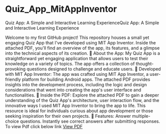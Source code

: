 # Quiz_App_MitAppInventor
Quiz App: A Simple and Interactive Learning ExperienceQuiz App: A Simple and Interactive Learning Experience

Welcome to my first GitHub project! This repository houses a small yet engaging Quiz App that I've developed using MIT App Inventor. Inside the attached PDF, you'll find an overview of the app, its features, and a glimpse into the technical aspects of its creation.
📱 About the App:
My Quiz App is a straightforward yet engaging application that allows users to test their knowledge on a variety of topics. The app offers a collection of thought-provoking questions designed to challenge and educate users.
🔧 Developed with MIT App Inventor:
The app was crafted using MIT App Inventor, a user-friendly platform for building Android apps. The attached PDF provides insights into the development process, including the logic and design considerations that went into creating the app's user interface and functionalities.
📖 Inside the PDF:
Explore the attached PDF to gain a deeper understanding of the Quiz App's architecture, user interaction flow, and the innovative ways I used MIT App Inventor to bring the app to life. This resource is ideal for individuals curious about app development or those seeking inspiration for their own projects.
🚀 Features:
Answer multiple-choice questions.
Instantly see correct answers after submitting responses.
To view Pdf click below link
[View PDF](https://1drv.ms/b/s!Am0RTrfQLC1Sih4jfPXxIm-mKeGx?e=YZIhNq)
